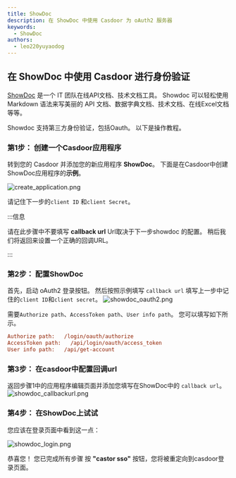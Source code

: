 ```yaml
---
title: ShowDoc
description: 在 ShowDoc 中使用 Casdoor 为 oAuth2 服务器
keywords:
  - ShowDoc
authors:
  - leo220yuyaodog
---
```


## 在 ShowDoc 中使用 Casdoor 进行身份验证

[ShowDoc](https://www.showdoc.com.cn/) 是一个 IT 团队在线API文档、技术文档工具。 Showdoc 可以轻松使用 Markdown 语法来写美丽的 API 文档、数据字典文档、技术文档、在线Excel文档等等。

Showdoc 支持第三方身份验证，包括Oauth。 以下是操作教程。

### 第1步： 创建一个Casdoor应用程序

转到您的 Casdoor 并添加您的新应用程序 **ShowDoc**。 下面是在Casdoor中创建ShowDoc应用程序的**示例**。

![create_application.png](/img/integration/php/showdoc/create_application.png)

请记住下一步的`client ID` 和`client Secret`。

:::信息

请在此步骤中不要填写 **callback url** Url取决于下一步showdoc 的配置。 稍后我们将返回来设置一个正确的回调URL。

:::

### 第2步： 配置ShowDoc

首先，启动 oAuth2 登录按钮。 然后按照示例填写 `callback url` 填写上一步中记住的`client ID`和`client secret`。 ![showdoc_oauth2.png](/img/integration/php/showdoc/showdoc_oauth2.png)

需要` Authorize path `、`AccessToken path`、` User info path `。 您可以填写如下所示。

```ini
Authorize path:   /login/oauth/authorize
AccessToken path:   /api/login/oauth/access_token
User info path:   /api/get-account
```

### 第3步： 在casdoor中配置回调url

返回步骤1中的应用程序编辑页面并添加您填写在ShowDoc中的 `callback url`。 ![showdoc_callbackurl.png](/img/integration/php/showdoc/showdoc_callbackurl.png)

### 第4步： 在ShowDoc上试试

您应该在登录页面中看到这一点：

![showdoc_login.png](/img/integration/php/showdoc/showdoc_login.png)

恭喜您！ 您已完成所有步骤 按 **"castor sso"** 按钮，您将被重定向到casdoor登录页面。
